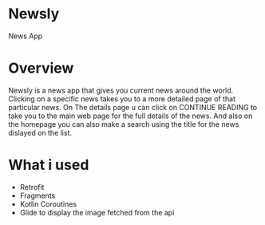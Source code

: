 # Newsly
News App

# Overview
Newsly is a news app that gives you current news around the world.
Clicking on a specific news takes you to a more detailed page of that particular news.
On The details page u can click on CONTINUE READING to take you to the main web page for the full details of the news.
And also on the homepage you can also make a search using the title for the news dislayed on the list.

# What i used
- Retrofit
- Fragments
- Kotlin Coroutines
- Glide to display the image fetched from the api
